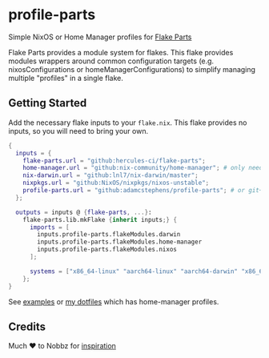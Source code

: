 # profile-parts

Simple NixOS or Home Manager profiles for [Flake Parts](https://flake.parts/)

Flake Parts provides a module system for flakes. This flake provides modules wrappers around common configuration targets (e.g. nixosConfigurations or homeManagerConfigurations) to simplify managing multiple "profiles" in a single flake.

## Getting Started

Add the necessary flake inputs to your `flake.nix`. This flake provides no inputs, so you will need to bring your own.

```nix
{
  inputs = {
    flake-parts.url = "github:hercules-ci/flake-parts";
    home-manager.url = "github:nix-community/home-manager"; # only needed if configuring home-manager profiles
    nix-darwin.url = "github:lnl7/nix-darwin/master";
    nixpkgs.url = "github:NixOS/nixpkgs/nixos-unstable";
    profile-parts.url = "github:adamcstephens/profile-parts"; # or git+https://codeberg.org/adamcstephens/profile-parts.git
  };

  outputs = inputs @ {flake-parts, ...}:
    flake-parts.lib.mkFlake {inherit inputs;} {
      imports = [
        inputs.profile-parts.flakeModules.darwin
        inputs.profile-parts.flakeModules.home-manager
        inputs.profile-parts.flakeModules.nixos
      ];

      systems = ["x86_64-linux" "aarch64-linux" "aarch64-darwin" "x86_64-darwin"];
    };
}
```

See [examples](./example) or [my dotfiles](https://codeberg.org/adamcstephens/dotfiles/src/commit/9f59b704ff483e95cd640de77299e21a5fa2379d/home/profiles.nix) which has home-manager profiles.

## Credits

Much ❤️ to Nobbz for [inspiration](https://github.com/NobbZ/nixos-config/tree/55f5ce183e08e9045401e430d9ee9c99c0578bd4/parts)
